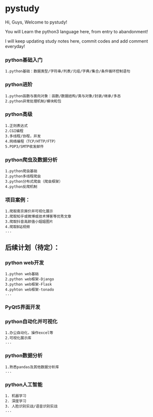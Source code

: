 pystudy
===========================

Hi, Guys, Welcome to pystudy!

You will Learn the python3 language here, from entry to abandonment!

I will keep updating study notes here, commit codes and add comment everyday!



### python基础入门

	1.python基础：数据类型/字符串/列表/元组/字典/集合/条件循环控制语句
	
### python进阶

	1.python函数与面向对象：函数/数据结构/类与对象/封装/继承/多态
	2.python异常处理机制/模块和包
		
### python高级

	1.正则表达式
	2.CGI编程
	3.多线程/协程，并发
	4.网络编程（TCP/HTTP/FTP）
	5.POP3/SMTP收发邮件

### python爬虫及数据分析

	1.python爬虫基础
	2.python多线程爬虫
	3.python分布式爬虫（爬虫框架）
	4.python反爬机制
	
### 项目案例：

	1.爬取南京房价并可视化展示
	2.爬取知乎或微博或技术博客等优秀文章
	3.爬取抖音高颜值小姐姐图片
	4.爬取B站视频
	...
  
  
## 后续计划（待定）：


### python web开发

	1.python web基础
	2.python web框架-Django
	3.python web框架-Flask
	4.pyhton web框架-tonado
	...
	
### PyQt5界面开发


### python自动化并可视化

	1.办公自动化，操作excel等
	2.可视化展示库
	...

### python数据分析

	1.熟悉pandas及其他数据分析库
	...

### python人工智能

	1. 机器学习
	2. 深度学习
	3. 人脸识别实战/语音识别实战
	...
